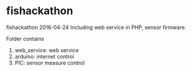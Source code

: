 # fishackathon
fishackathon 2016-04-24
Including web service in PHP, sensor firmware.

Folder contains
1. web_service: web service
2. arduino: internet control
3. PIC: sensor measure control
